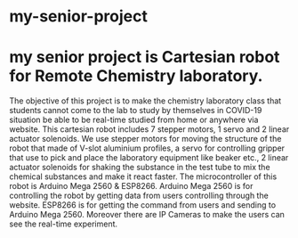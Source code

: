 # my-senior-project

# my senior project is Cartesian robot for Remote Chemistry laboratory.

The objective of this project is to make the chemistry laboratory class that students cannot come to the lab to study by themselves in COVID-19 situation be able to be real-time studied from home or anywhere via website.
 This cartesian robot includes 7 stepper motors, 1 servo and 2 linear actuator solenoids. We use stepper motors for moving the structure of the robot that made of V-slot aluminium profiles, a servo for controlling gripper that use to pick and place the laboratory equipment like beaker etc., 2 linear actuator solenoids for shaking the substance in the test tube to mix the chemical substances and make it react faster. 
 The microcontroller of this robot is Arduino Mega 2560 & ESP8266. Arduino Mega 2560 is for controlling the robot by getting data from users controlling through the website. ESP8266 is for getting the command from users and sending to Arduino Mega 2560. Moreover there are IP Cameras to make the users can see the real-time experiment.
